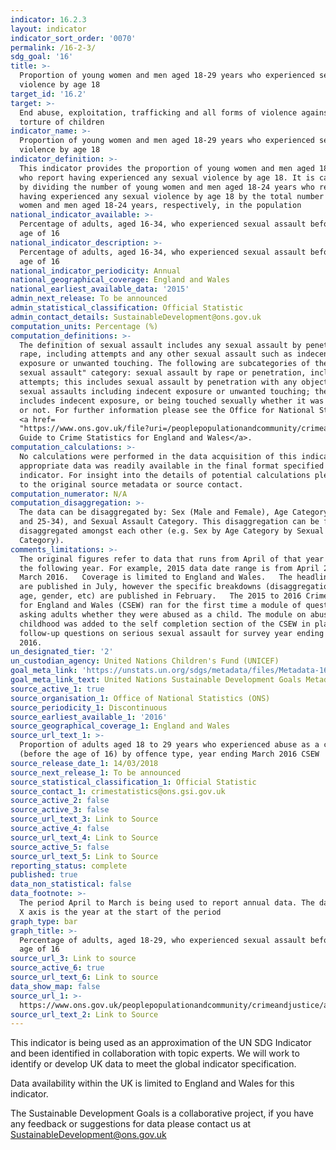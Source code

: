 ```yaml
---
indicator: 16.2.3
layout: indicator
indicator_sort_order: '0070'
permalink: /16-2-3/
sdg_goal: '16'
title: >-
  Proportion of young women and men aged 18-29 years who experienced sexual
  violence by age 18
target_id: '16.2'
target: >-
  End abuse, exploitation, trafficking and all forms of violence against and
  torture of children
indicator_name: >-
  Proportion of young women and men aged 18-29 years who experienced sexual
  violence by age 18
indicator_definition: >-
  This indicator provides the proportion of young women and men aged 18-24 years
  who report having experienced any sexual violence by age 18. It is calculated
  by dividing the number of young women and men aged 18-24 years who report
  having experienced any sexual violence by age 18 by the total number of young
  women and men aged 18-24 years, respectively, in the population
national_indicator_available: >-
  Percentage of adults, aged 16-34, who experienced sexual assault before the
  age of 16
national_indicator_description: >-
  Percentage of adults, aged 16-34, who experienced sexual assault before the
  age of 16
national_indicator_periodicity: Annual
national_geographical_coverage: England and Wales
national_earliest_available_data: '2015'
admin_next_release: To be announced
admin_statistical_classification: Official Statistic
admin_contact_details: SustainableDevelopment@ons.gov.uk
computation_units: Percentage (%)
computation_definitions: >-
  The definition of sexual assault includes any sexual assault by penetration or
  rape, including attempts and any other sexual assault such as indecent
  exposure or unwanted touching. The following are subcategories of the “any
  sexual assault" category: sexual assault by rape or penetration, including
  attempts; this includes sexual assault by penetration with any object; other
  sexual assaults including indecent exposure or unwanted touching; the category
  includes indecent exposure, or being touched sexually whether it was agreed to
  or not. For further information please see the Office for National Statistics
  <a href=
  "https://www.ons.gov.uk/file?uri=/peoplepopulationandcommunity/crimeandjustice/methodologies/crimeandjusticemethodology/userguidetocrimestatistics.pdf">User
  Guide to Crime Statistics for England and Wales</a>.
computation_calculations: >-
  No calculations were performed in the data acquisition of this indicator as
  appropriate data was readily available in the final format specified by this
  indicator. For insight into the details of potential calculations please refer
  to the original source metadata or source contact.
computation_numerator: N/A
computation_disaggregation: >-
  The data can be disaggregated by: Sex (Male and Female), Age Category (16-24
  and 25-34), and Sexual Assault Category. This disaggregation can be further
  disaggregated amongst each other (e.g. Sex by Age Category by Sexual Assault
  Category).
comments_limitations: >-
  The original figures refer to data that runs from April of that year to March
  the following year. For example, 2015 data date range is from April 2015 to
  March 2016.   Coverage is limited to England and Wales.   The headline data
  are published in July, however the specific breakdowns (disaggregation’s, i.e.
  age, gender, etc) are published in February.   The 2015 to 2016 Crime Survey
  for England and Wales (CSEW) ran for the first time a module of questions
  asking adults whether they were abused as a child. The module on abuse during
  childhood was added to the self completion section of the CSEW in place of the
  follow-up questions on serious sexual assault for survey year ending March
  2016.  
un_designated_tier: '2'
un_custodian_agency: United Nations Children's Fund (UNICEF)
goal_meta_link: 'https://unstats.un.org/sdgs/metadata/files/Metadata-16-02-03.pdf'
goal_meta_link_text: United Nations Sustainable Development Goals Metadata (PDF 208 KB)
source_active_1: true
source_organisation_1: Office of National Statistics (ONS)
source_periodicity_1: Discontinuous
source_earliest_available_1: '2016'
source_geographical_coverage_1: England and Wales
source_url_text_1: >-
  Proportion of adults aged 18 to 29 years who experienced abuse as a child
  (before the age of 16) by offence type, year ending March 2016 CSEW
source_release_date_1: 14/03/2018
source_next_release_1: To be announced
source_statistical_classification_1: Official Statistic
source_contact_1: crimestatistics@ons.gsi.gov.uk
source_active_2: false
source_active_3: false
source_url_text_3: Link to Source
source_active_4: false
source_url_text_4: Link to Source
source_active_5: false
source_url_text_5: Link to Source
reporting_status: complete
published: true
data_non_statistical: false
data_footnote: >-
  The period April to March is being used to report annual data. The date on the
  X axis is the year at the start of the period
graph_type: bar
graph_title: >-
  Percentage of adults, aged 18-29, who experienced sexual assault before the
  age of 16
source_url_3: Link to source
source_active_6: true
source_url_text_6: Link to source
data_show_map: false
source_url_1: >-
  https://www.ons.gov.uk/peoplepopulationandcommunity/crimeandjustice/adhocs/008191proportionofadultsaged18to29yearswhoexperiencedabuseasachildbeforetheageof16byoffencetypeyearendingmarch2016csew
source_url_text_2: Link to Source
---
```

This indicator is being used as an approximation of the UN SDG Indicator and been identified in collaboration with topic experts. We will work to identify or develop UK data to meet the global indicator specification.

Data availability within the UK is limited to England and Wales for this indicator.
  
The Sustainable Development Goals is a collaborative project, if you have any feedback or suggestions for data please contact us at <SustainableDevelopment@ons.gov.uk>
